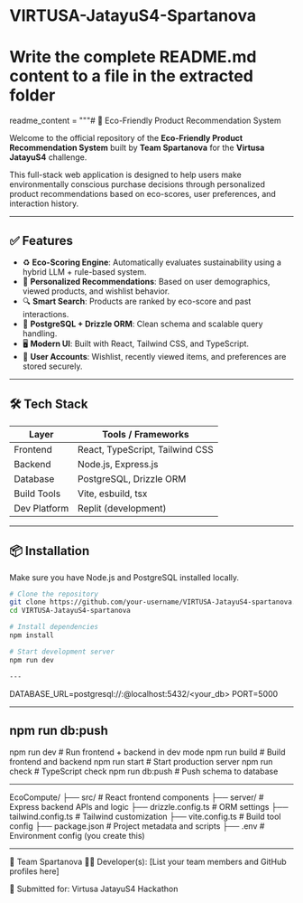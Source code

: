 # VIRTUSA-JatayuS4-Spartanova

# Write the complete README.md content to a file in the extracted folder

readme_content = """# 🌿 Eco-Friendly Product Recommendation System

Welcome to the official repository of the **Eco-Friendly Product Recommendation System** built by **Team Spartanova** for the **Virtusa JatayuS4** challenge.

This full-stack web application is designed to help users make environmentally conscious purchase decisions through personalized product recommendations based on eco-scores, user preferences, and interaction history.

---

## ✅ Features

- ♻️ **Eco-Scoring Engine**: Automatically evaluates sustainability using a hybrid LLM + rule-based system.
- 🧠 **Personalized Recommendations**: Based on user demographics, viewed products, and wishlist behavior.
- 🔍 **Smart Search**: Products are ranked by eco-score and past interactions.
- 💾 **PostgreSQL + Drizzle ORM**: Clean schema and scalable query handling.
- 🖥️ **Modern UI**: Built with React, Tailwind CSS, and TypeScript.
- 🔐 **User Accounts**: Wishlist, recently viewed items, and preferences are stored securely.

---

## 🛠️ Tech Stack

| Layer        | Tools / Frameworks                         |
|--------------|---------------------------------------------|
| Frontend     | React, TypeScript, Tailwind CSS             |
| Backend      | Node.js, Express.js                         |
| Database     | PostgreSQL, Drizzle ORM                     |
| Build Tools  | Vite, esbuild, tsx                          |
| Dev Platform | Replit (development)                        |

---

## 📦 Installation

Make sure you have Node.js and PostgreSQL installed locally.

```bash
# Clone the repository
git clone https://github.com/your-username/VIRTUSA-JatayuS4-spartanova.git
cd VIRTUSA-JatayuS4-spartanova

# Install dependencies
npm install

# Start development server
npm run dev

---
```

DATABASE_URL=postgresql://<username>:<password>@localhost:5432/<your_db>
PORT=5000

---
npm run db:push
---

npm run dev       # Run frontend + backend in dev mode
npm run build     # Build frontend and backend
npm run start     # Start production server
npm run check     # TypeScript check
npm run db:push   # Push schema to database

---
EcoCompute/
├── src/               # React frontend components
├── server/            # Express backend APIs and logic
├── drizzle.config.ts  # ORM settings
├── tailwind.config.ts # Tailwind customization
├── vite.config.ts     # Build tool config
├── package.json       # Project metadata and scripts
├── .env               # Environment config (you create this)

---
👥 Team Spartanova
🧑‍💻 Developer(s): [List your team members and GitHub profiles here]

🏢 Submitted for: Virtusa JatayuS4 Hackathon












